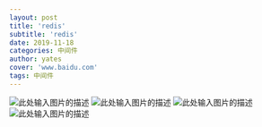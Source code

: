 ```yaml
---
layout: post
title: 'redis'
subtitle: 'redis'
date: 2019-11-18
categories: 中间件
author: yates
cover: 'www.baidu.com'
tags: 中间件
---
```




![此处输入图片的描述](https://yatesblog.oss-cn-shenzhen.aliyuncs.com/img/redis/1.png)
![此处输入图片的描述](https://yatesblog.oss-cn-shenzhen.aliyuncs.com/img/redis/2.jpg)
![此处输入图片的描述](https://yatesblog.oss-cn-shenzhen.aliyuncs.com/img/redis/3.jpg)
![此处输入图片的描述](https://yatesblog.oss-cn-shenzhen.aliyuncs.com/img/redis/4.jpg)